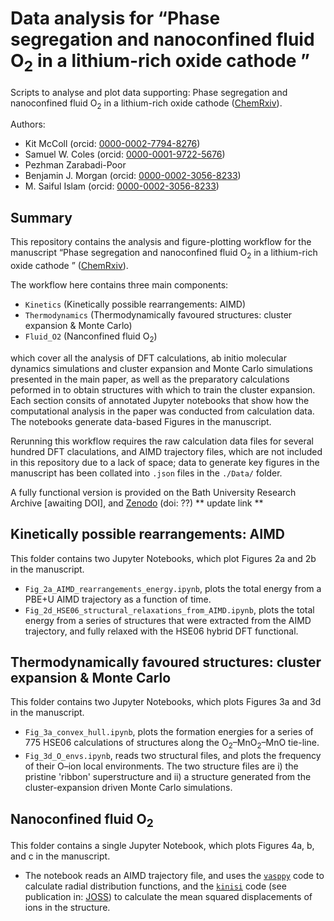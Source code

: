 # Data analysis for &ldquo;Phase segregation and nanoconfined fluid O<sub>2</sub> in a lithium-rich oxide cathode &rdquo;
Scripts to analyse and plot data supporting: Phase segregation and nanoconfined fluid O<sub>2</sub> in a lithium-rich oxide cathode ([ChemRxiv](https://chemrxiv.org/engage/chemrxiv/article-details/65b261ab9138d23161b931bd)).

Authors:
- Kit McColl (orcid: [0000-0002-7794-8276](https://orcid.org/0000-0002-7794-8276)) 
- Samuel W. Coles (orcid: [0000-0001-9722-5676](https://orcid.org/0000-0001-9722-5676))
- Pezhman Zarabadi-Poor
- Benjamin J. Morgan (orcid: [0000-0002-3056-8233](https://orcid.org/0000-0002-3056-8233))
- M. Saiful Islam (orcid: [0000-0002-3056-8233](https://orcid.org/0000-0003-0373-116X))

## Summary
This repository contains the analysis and figure-plotting workflow for the manuscript &ldquo;Phase segregation and nanoconfined fluid O<sub>2</sub> in a lithium-rich oxide cathode &rdquo; ([ChemRxiv](https://chemrxiv.org/engage/chemrxiv/article-details/65b261ab9138d23161b931bd)).

The workflow here contains three main components: 
- `Kinetics` (Kinetically possible rearrangements: AIMD)
- `Thermodynamics` (Thermodynamically favoured structures: cluster expansion & Monte Carlo)
- `Fluid_O2` (Nanconfined fluid O<sub>2</sub>)

which cover all the analysis of DFT calculations, ab initio molecular dynamics simulations and cluster expansion and Monte Carlo simulations presented in the main paper, as well as the preparatory calculations peformed in to obtain structures with which to train the cluster expansion. Each section consits of annotated Jupyter notebooks that show how the computational analysis in the paper was conducted from calculation data. The notebooks generate data-based Figures in the manuscript. 

Rerunning this workflow requires the raw calculation data files for several hundred DFT claculations, and AIMD trajectory files, which are not included in this repository due to a lack of space; data to generate key figures in the manuscript has been collated into `.json` files in the `./Data/` folder. 

A fully functional version is provided on the Bath University Research Archive [awaiting DOI], and [Zenodo](https://chemrxiv.org/engage/chemrxiv/article-details/65b261ab9138d23161b931bd) (doi: ??) ** update link **

## Kinetically possible rearrangements: AIMD
This folder contains two Jupyter Notebooks, which plot Figures 2a and 2b in the manuscript. 
- `Fig_2a_AIMD_rearrangements_energy.ipynb`, plots the total energy from a PBE+U AIMD trajectory as a function of time.
- `Fig_2d_HSE06_structural_relaxations_from_AIMD.ipynb`, plots the total energy from a series of structures that were extracted from the AIMD trajectory, and fully relaxed with the HSE06 hybrid DFT functional. 

## Thermodynamically favoured structures: cluster expansion & Monte Carlo
This folder contains two Jupyter Notebooks, which plots Figures 3a and 3d in the manuscript. 
- `Fig_3a_convex_hull.ipynb`, plots the formation energies for a series of 775 HSE06 calculations of structures along the O<sub>2</sub>–MnO<sub>2</sub>–MnO tie-line.
- `Fig_3d_O_envs.ipynb`, reads two structural files, and plots the frequency of their O–ion local environments. The two structure files are i) the pristine 'ribbon' superstructure and ii) a structure generated from the cluster-expansion driven Monte Carlo simulations. 

## Nanoconfined fluid O<sub>2</sub>
This folder contains a single Jupyter Notebook, which plots Figures 4a, b, and c in the manuscript. 
- The notebook reads an AIMD trajectory file, and uses the [`vasppy`](https://github.com/bjmorgan/vasppy) code to calculate radial distribution functions, and the [`kinisi`](https://github.com/bjmorgan/kinisi) code (see publication in: [JOSS](https://joss.theoj.org/papers/10.21105/joss.05984)) to calculate the mean squared displacements of ions in the structure. 

